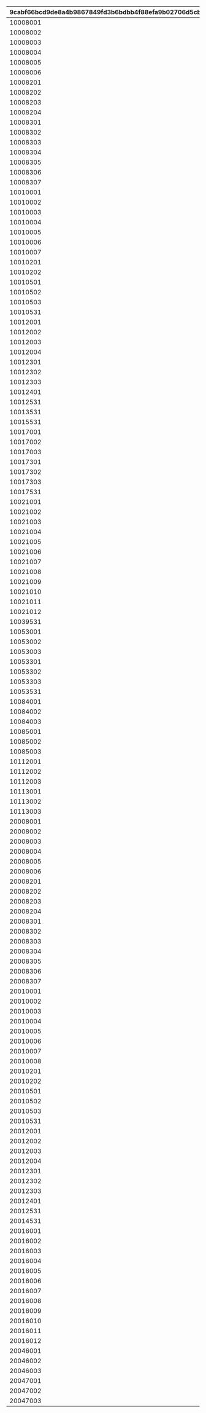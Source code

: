 |9cabf66bcd9de8a4b9867849fd3b6bdbb4f88efa9b02706d5cbd889ddce88ef9|f2d510dddc76eeeedb6276196e153a9c19177a03931949b82bbb2104cda1b315|68d35669511f49aced9f91851db15d6ac6543e05e8ccc7016581778696e28244|6cc85ccfe73c9d9735ee50409665bfa41a6092deac3c3ab764f53c7dc7227afd|ccc6f4d177edcb89d1169b3dd85e9d8191bfe2b39f7104d531b2a54ec64da7e4|2538d9d503a7827f50139f1a2b6219a81f43d570c7578e1f0b010fe65861099f|
| --- | --- | --- | --- | --- | --- |
|10008001|10008|1|0|10008103|1|
|10008002|10008|2|0|10008104|1|
|10008003|10008|3|0|10008105|1|
|10008004|10008|4|0|10008107|1|
|10008005|10008|5|0|10008111|1|
|10008006|10008|201|0|0|2|
|10008201|10008|101|0|10008105|201|
|10008202|10008|102|0|10008107|201|
|10008203|10008|103|0|10008111|201|
|10008204|10008|111|0|10008115|202|
|10008301|10008|105601|0|0|101|
|10008302|10008|100901|0|10008103|101|
|10008303|10008|101301|0|10008104|101|
|10008304|10008|105601|0|10008105|101|
|10008305|10008|101301|0|10008107|101|
|10008306|10008|100901|0|10008111|101|
|10008307|10008|105601|0|0|102|
|10010001|10010|201|0|0|2|
|10010002|10010|2|0|10010112|1|
|10010003|10010|3|0|10010115|1|
|10010004|10010|4|0|10010103|1|
|10010005|10010|5|0|10010105|1|
|10010006|10010|6|0|10010107|1|
|10010007|10010|7|0|10010109|1|
|10010201|10010|101|0|10010112|211|
|10010202|10010|0|0|10010115|211|
|10010501|10010|101461|101471|10010110|501|
|10010502|10010|101462|101472|10010110|501|
|10010503|10010|101463|101473|10010110|501|
|10010531|10010|211|0|1001004|3|
|10012001|10012|1|0|1001201|4|
|10012002|10012|2|0|1001202|4|
|10012003|10012|3|0|1001203|4|
|10012004|10012|4|0|1001204|4|
|10012301|10012|101|0|1001201|5|
|10012302|10012|101|0|1001202|5|
|10012303|10012|101|0|1001203|5|
|10012401|10012|501|0|0|6|
|10012531|10012|211|0|1001204|3|
|10013531|10013|211|0|1001304|3|
|10015531|10015|211|0|1001504|3|
|10017001|10017|1|0|10017102|1|
|10017002|10017|2|0|10017108|1|
|10017003|10017|3|0|10017115|1|
|10017301|10017|105801|0|0|101|
|10017302|10017|109901|0|10017102|101|
|10017303|10017|109901|0|0|102|
|10017531|10017|211|0|1001704|3|
|10021001|10021|101921|101931|10021112|501|
|10021002|10021|101922|101932|10021112|501|
|10021003|10021|101923|101933|10021112|501|
|10021004|10021|100011|100351|10021112|501|
|10021005|10021|100012|100352|10021112|501|
|10021006|10021|100013|100353|10021112|501|
|10021007|10021|100014|100354|10021112|501|
|10021008|10021|100015|100355|10021112|501|
|10021009|10021|100016|100356|10021112|501|
|10021010|10021|100017|100357|10021112|501|
|10021011|10021|100018|100358|10021112|501|
|10021012|10021|100019|100359|10021112|501|
|10039531|10039|211|0|1003904|3|
|10053001|10053|1|0|10053102|1|
|10053002|10053|2|0|10053108|1|
|10053003|10053|3|0|10053115|1|
|10053301|10053|105801|0|0|101|
|10053302|10053|109901|0|10053102|101|
|10053303|10053|109901|0|0|102|
|10053531|10053|211|0|1005304|3|
|10084001|10084|1|0|10084102|1|
|10084002|10084|2|0|10084112|1|
|10084003|10084|3|0|10084115|1|
|10085001|10085|1|0|10085102|1|
|10085002|10085|2|0|10085108|1|
|10085003|10085|3|0|10085115|1|
|10112001|10112|1|0|10112102|1|
|10112002|10112|2|0|10112112|1|
|10112003|10112|3|0|10112115|1|
|10113001|10113|1|0|10113102|1|
|10113002|10113|2|0|10113108|1|
|10113003|10113|3|0|10113115|1|
|20008001|20008|1|0|20008103|1|
|20008002|20008|2|0|20008104|1|
|20008003|20008|3|0|20008105|1|
|20008004|20008|4|0|20008107|1|
|20008005|20008|5|0|20008111|1|
|20008006|20008|201|0|0|2|
|20008201|20008|101|0|20008105|201|
|20008202|20008|102|0|20008107|201|
|20008203|20008|103|0|20008111|201|
|20008204|20008|111|0|20008115|202|
|20008301|20008|105601|0|0|101|
|20008302|20008|100901|0|20008103|101|
|20008303|20008|101301|0|20008104|101|
|20008304|20008|105601|0|20008105|101|
|20008305|20008|101301|0|20008107|101|
|20008306|20008|100901|0|20008111|101|
|20008307|20008|105601|0|0|102|
|20010001|20010|201|0|0|2|
|20010002|20010|1|0|20010110|1|
|20010003|20010|2|0|20010112|1|
|20010004|20010|3|0|20010115|1|
|20010005|20010|4|0|20010103|1|
|20010006|20010|5|0|20010105|1|
|20010007|20010|6|0|20010107|1|
|20010008|20010|7|0|20010109|1|
|20010201|20010|101|0|20010112|211|
|20010202|20010|0|0|20010115|211|
|20010501|20010|101461|101471|20010110|501|
|20010502|20010|101462|101472|20010110|501|
|20010503|20010|101463|101473|20010110|501|
|20010531|20010|211|0|2001004|3|
|20012001|20012|1|0|2001201|4|
|20012002|20012|2|0|2001202|4|
|20012003|20012|3|0|2001203|4|
|20012004|20012|4|0|2001204|4|
|20012301|20012|101|0|2001201|5|
|20012302|20012|101|0|2001202|5|
|20012303|20012|101|0|2001203|5|
|20012401|20012|501|0|0|6|
|20012531|20012|211|0|2001204|3|
|20014531|20014|211|0|2001404|3|
|20016001|20016|101921|101931|20016112|501|
|20016002|20016|101922|101932|20016112|501|
|20016003|20016|101923|101933|20016112|501|
|20016004|20016|100011|100351|20016112|501|
|20016005|20016|100012|100352|20016112|501|
|20016006|20016|100013|100353|20016112|501|
|20016007|20016|100014|100354|20016112|501|
|20016008|20016|100015|100355|20016112|501|
|20016009|20016|100016|100356|20016112|501|
|20016010|20016|100017|100357|20016112|501|
|20016011|20016|100018|100358|20016112|501|
|20016012|20016|100019|100359|20016112|501|
|20046001|20046|1|0|20046102|1|
|20046002|20046|2|0|20046112|1|
|20046003|20046|3|0|20046115|1|
|20047001|20047|1|0|20047102|1|
|20047002|20047|2|0|20047108|1|
|20047003|20047|3|0|20047115|1|